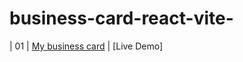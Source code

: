 # business-card-react-vite-

| 01  | [My business card](https://superb-unicorn-c857fb.netlify.app/)                             | [Live Demo] 
